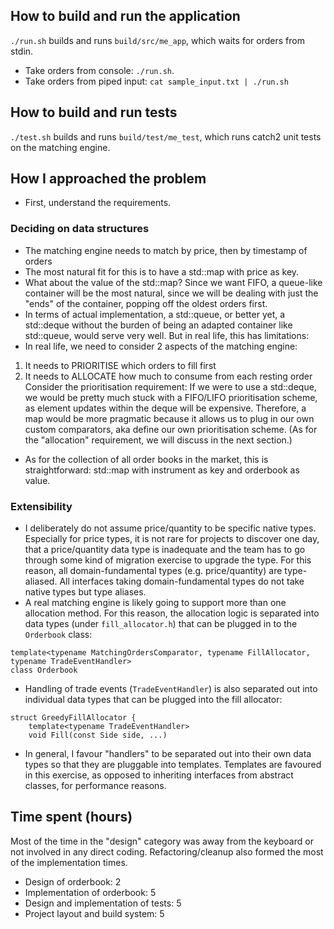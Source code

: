## How to build and run the application
`./run.sh` builds and runs `build/src/me_app`, which waits for orders from stdin.
- Take orders from console: `./run.sh`.
- Take orders from piped input: `cat sample_input.txt | ./run.sh`

## How to build and run tests
`./test.sh` builds and runs `build/test/me_test`, which runs catch2 unit tests on the matching engine.

## How I approached the problem
- First, understand the requirements.

### Deciding on data structures
- The matching engine needs to match by price, then by timestamp of orders
- The most natural fit for this is to have a std::map with price as key.
- What about the value of the std::map? Since we want FIFO, a queue-like container will be the most natural, since we will be dealing with just the "ends" of the container, popping off the oldest orders first.
- In terms of actual implementation, a std::queue, or better yet, a std::deque without the burden of being an adapted container like std::queue, would serve very well. But in real life, this has limitations:
- In real life, we need to consider 2 aspects of the matching engine:
1) It needs to PRIORITISE which orders to fill first
2) It needs to ALLOCATE how much to consume from each resting order
Consider the prioritisation requirement: If we were to use a std::deque, we would be pretty much stuck with a FIFO/LIFO prioritisation scheme, as element updates within the deque will be expensive. Therefore, a map would be more pragmatic because it allows us to plug in our own custom comparators, aka define our own prioritisation scheme.
(As for the "allocation" requirement, we will discuss in the next section.)
- As for the collection of all order books in the market, this is straightforward: std::map with instrument as key and orderbook as value.

### Extensibility
- I deliberately do not assume price/quantity to be specific native types. Especially for price types, it is not rare for projects to discover one day, that a price/quantity data type is inadequate and the team has to go through some kind of migration exercise to upgrade the type. For this reason, all domain-fundamental types (e.g. price/quantity) are type-aliased. All interfaces taking domain-fundamental types do not take native types but type aliases.
- A real matching engine is likely going to support more than one allocation method. For this reason, the allocation logic is separated into data types (under `fill_allocator.h`) that can be plugged in to the `Orderbook` class:
```
template<typename MatchingOrdersComparator, typename FillAllocator, typename TradeEventHandler>
class Orderbook
```
- Handling of trade events (`TradeEventHandler`) is also separated out into individual data types that can be plugged into the fill allocator:
```
struct GreedyFillAllocator {
	template<typename TradeEventHandler>
	void Fill(const Side side, ...)
```
- In general, I favour "handlers" to be separated out into their own data types so that they are pluggable into templates. Templates are favoured in this exercise, as opposed to inheriting interfaces from abstract classes, for performance reasons.

## Time spent (hours)
Most of the time in the "design" category was away from the keyboard or not involved in any direct coding.
Refactoring/cleanup also formed the most of the implementation times.
- Design of orderbook: 2
- Implementation of orderbook: 5
- Design and implementation of tests: 5
- Project layout and build system: 5